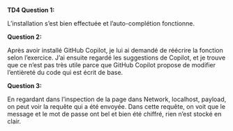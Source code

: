 

**TD4 Question 1:**

L’installation s’est bien effectuée et l’auto-complétion fonctionne.

**Question 2:**

Après avoir installé GitHub Copilot, je lui ai demandé de réécrire la fonction selon l’exercice. J’ai ensuite regardé les suggestions de Copilot, et je trouve que ce n’est pas très utile parce que GitHub Copilot propose de modifier l’entièreté du code qui est écrit de base. 

**Question 3:**

En regardant dans l’inspection de la page dans Network, localhost, payload, on peut voir la requête qui a été envoyée. Dans cette requête, on voit que le message et le mot de passe ont bel et bien été chiffré, rien n’est stocké en clair.  